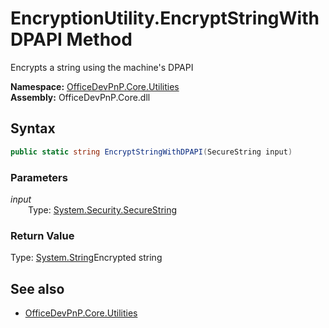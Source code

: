 # EncryptionUtility.EncryptStringWithDPAPI Method  
Encrypts a string using the machine's DPAPI  

**Namespace:** [OfficeDevPnP.Core.Utilities](OfficeDevPnP.Core.Utilities.md)  
**Assembly:** OfficeDevPnP.Core.dll  
## Syntax
```C#
public static string EncryptStringWithDPAPI(SecureString input)
```
### Parameters
*input*  
&emsp;&emsp;Type: [System.Security.SecureString](System.Security.SecureString.md) 
&emsp;&emsp;  
  
### Return Value
Type: [System.String](System.String.md 
)Encrypted string

## See also
- [OfficeDevPnP.Core.Utilities](OfficeDevPnP.Core.Utilities.md)
